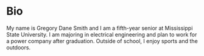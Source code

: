 # Bio

My name is Gregory Dane Smith and I am a fifth-year senior at Mississippi State University. I am majoring in electrical engineering and plan to work for a power company after graduation. Outside of school, I enjoy sports and the outdoors. 
